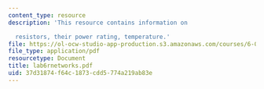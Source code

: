 ```yaml
---
content_type: resource
description: 'This resource contains information on

  resistors, their power rating, temperature.'
file: https://ol-ocw-studio-app-production.s3.amazonaws.com/courses/6-071j-introduction-to-electronics-signals-and-measurement-spring-2006/37d31874f64c1873cdd5774a219ab83e_lab6rnetworks.pdf
file_type: application/pdf
resourcetype: Document
title: lab6rnetworks.pdf
uid: 37d31874-f64c-1873-cdd5-774a219ab83e
---
```

